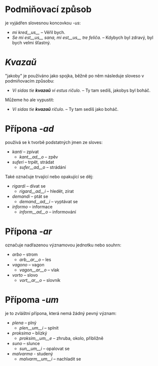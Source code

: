 # Podmiňovací způsob

je vyjádřen slovesnou koncovkou *-us*:

- *mi kred__us__* – Věřil bych.
- *Se mi est__us__ sana, mi est__us__ tre feliĉa.* – Kdybych byl zdravý, byl bych velmi šťastný.

# *Kvazaŭ*

"jakoby" je používáno jako spojka, běžně po něm následuje sloveso v podmiňovacím způsobu:

- *Vi sidas tie __kvazaŭ__ vi estus riĉulo.* – Ty tam sedíš, jakobys byl boháč.

Můžeme ho ale vypustit:

- *Vi sidas tie __kvazaŭ__ riĉulo.* – Ty tam sedíš jako boháč.
 
# Přípona *-ad*

používá se k tvorbě podstatných jmen ze sloves:

- *kanti* – zpívat
	- *kant__ad__o* – zpěv
- *suferi* – trpět, strádat
	- *sufer__ad__o* – strádání

Také označuje trvající nebo opakující se děj:

- *rigardi* – dívat se
	- *rigard__ad__i* – hledět, zírat
- *demandi* – ptát se
	- *demand__ad__i* – vyptávat se
- *informo* – informace
	- *inform__ad__o* – informování


# Přípona *-ar*

označuje nadřazenou významovou jednotku nebo souhrn:

- *arbo* – strom
	- *arb__ar__o* – les
- *vagono* – vagon
	- *vagon__ar__o* – vlak
- *vorto* – slovo
	- *vort__ar__o* – slovník
 

# Přípoma *-um*

je to zvláštní přípona, která nemá žádný pevný význam:

- *plena* – plný
	-  *plen__um__i* – splnit
- *proksima* – blízký 
	-  *proksim__um__e* – zhruba, okolo, přibližně
- *suno* – slunce
	- *sun__um__i* – opalovat se
- *malvarma* - studený
	- *malvarm__um__i* – nachladit se
 
